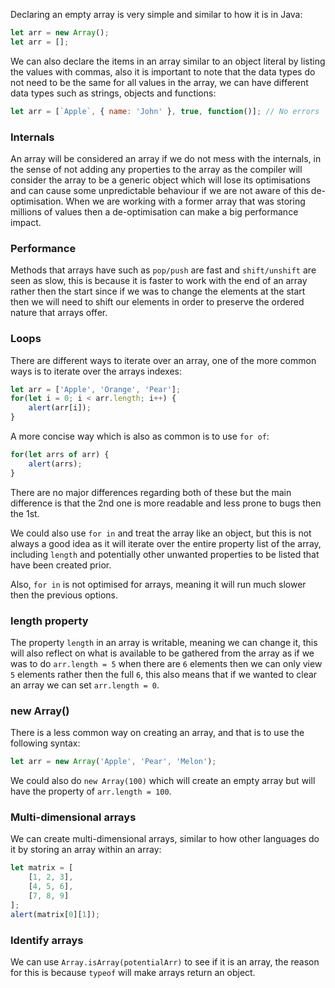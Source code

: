 Declaring an empty array is very simple and similar to how it is in Java:
```javascript
let arr = new Array();
let arr = [];
```
We can also declare the items in an array similar to an object literal by listing the values with commas, also it is important to note that the data types do not need to be the same for all values in the array, we can have different data types such as strings, objects and functions:
```javascript
let arr = [`Apple`, { name: 'John' }, true, function()]; // No errors
```
### Internals
An array will be considered an array if we do not mess with the internals, in the sense of not adding any properties to the array as the compiler will consider the array to be a generic object which will lose its optimisations and can cause some unpredictable behaviour if we are not aware of this de-optimisation. When we are working with a former array that was storing millions of values then a de-optimisation can make a big performance impact.
### Performance
Methods that arrays have such as `pop/push` are fast and `shift/unshift` are seen as slow, this is because it is faster to work with the end of an array rather then the start since if we was to change the elements at the start then we will need to shift our elements in order to preserve the ordered nature that arrays offer.
### Loops
There are different ways to iterate over an array, one of the more common ways is to iterate over the arrays indexes:
```javascript
let arr = ['Apple', 'Orange', 'Pear'];
for(let i = 0; i < arr.length; i++) {
	alert(arr[i]);
}
```
A more concise way which is also as common is to use `for of`:
```javascript
for(let arrs of arr) {
	alert(arrs);
}
```
There are no major differences regarding both of these but the main difference is that the 2nd one is more readable and less prone to bugs then the 1st.

We could also use `for in` and treat the array like an object, but this is not always a good idea as it will iterate over the entire property list of the array, including `length` and potentially other unwanted properties to be listed that have been created prior.

Also, `for in` is not optimised for arrays, meaning it will run much slower then the previous options.
### length property
The property `length` in an array is writable, meaning we can change it, this will also reflect on what is available to be gathered from the array as if we was to do `arr.length = 5` when there are `6` elements then we can only view `5` elements rather then the full `6`, this also means that if we wanted to clear an array we can set `arr.length = 0`.
### new Array()
There is a less common way on creating an array, and that is to use the following syntax:
```javascript
let arr = new Array('Apple', 'Pear', 'Melon');
```
We could also do `new Array(100)` which will create an empty array but will have the property of `arr.length = 100`.
### Multi-dimensional arrays
We can create multi-dimensional arrays, similar to how other languages do it by storing an array within an array:
```javascript
let matrix = [
	[1, 2, 3],
	[4, 5, 6],
	[7, 8, 9]
];
alert(matrix[0][1]);
```
### Identify arrays
We can use `Array.isArray(potentialArr)` to see if it is an array, the reason for this is because `typeof` will make arrays return an object.
